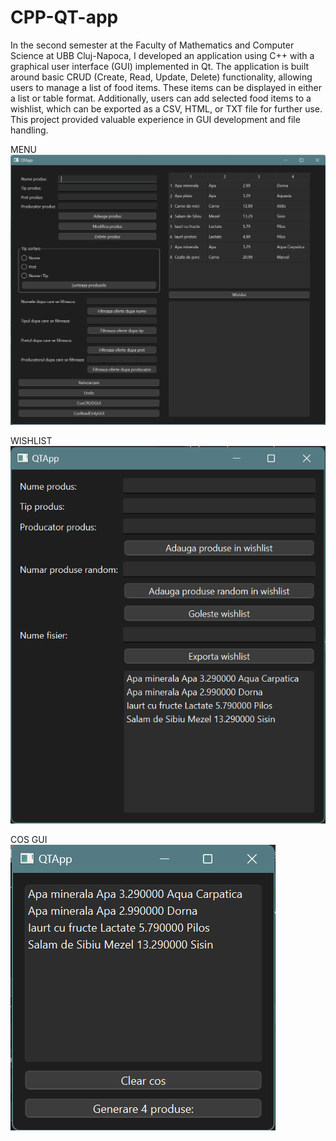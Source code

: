 # CPP-QT-app

In the second semester at the Faculty of Mathematics and Computer Science at UBB Cluj-Napoca, I developed an application using C++ with a graphical user interface (GUI) implemented in Qt. The application is built around basic CRUD (Create, Read, Update, Delete) functionality, allowing users to manage a list of food items. These items can be displayed in either a list or table format. Additionally, users can add selected food items to a wishlist, which can be exported as a CSV, HTML, or TXT file for further use. This project provided valuable experience in GUI development and file handling.

MENU <br />
![Alt text](/Menu.png)

WISHLIST <br />
![Alt text](/Wishlist.png)

COS GUI <br />
![Alt text](/CosCRUDGUI.png)